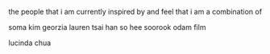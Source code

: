 the people that i am currently inspired by and feel that i am a combination of

soma kim
georzia
lauren tsai
han so hee
soorook
odam film

lucinda chua